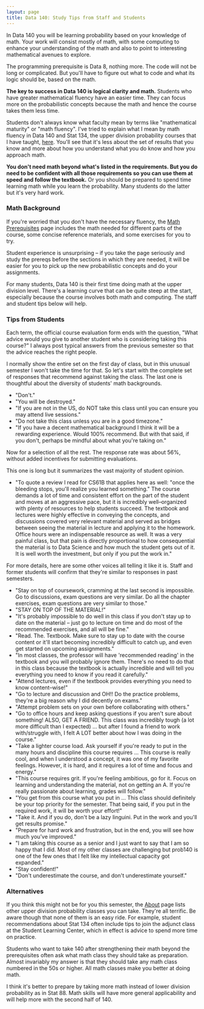 ```yaml
---
layout: page
title: Data 140: Study Tips from Staff and Students
---
```


In Data 140 you will be learning probability based on your knowledge of math. Your work will consist mostly of math, with some computing to enhance your understanding of the math and also to point to interesting mathematical avenues to explore.

The programming prerequisite is Data 8, nothing more. The code will not be long or complicated. But you'll have to figure out what to code and what its logic should be, based on the math.

**The key to success in Data 140 is logical clarity and math.** Students who have greater mathematical fluency have an easier time. They can focus more on the probabilistic concepts because the math and hence the course takes them less time.

Students don't always know what faculty mean by terms like "mathematical maturity" or "math fluency". I've tried to explain what I mean by math fluency in Data 140 and Stat 134, the upper division probability courses that I have taught, [here](/fluency.md). You'll see that it's less about the set of results that you know and more about how you understand what you do know and how you approach math.

**You don't need math beyond what's listed in the requirements. But you do need to be confident with all those requirements so you can use them at speed and follow the textbook.** Or you should be prepared to spend time learning math while you learn the probability. Many students do the latter but it's very hard work.

### Math Background ###
If you're worried that you don't have the necessary fluency, the [Math Prerequisites](/prereqs.md) page includes the math needed for different parts of the course, some concise reference materials, and some exercises for you to try. 

Student experience is unsurprising – if you take the page seriously and study the prereqs before the sections in which they are needed, it will be easier for you to pick up the new probabilistic concepts and do your assignments. 

For many students, Data 140 is their first time doing math at the upper division level. There's a learning curve that can be quite steep at the start, especially because the course involves both math and computing. The staff and student tips below will help.

### Tips from Students ###
Each term, the official course evaluation form ends with the question, "What advice would you give to another student who is considering taking this course?" I always post typical answers from the previous semester so that the advice reaches the right people. 

I normally show the entire set on the first day of class, but in this unusual semester I won't take the time for that. So let's start with the complete set of responses that recommend against taking the class. The last one is thoughtful about the diversity of students' math backgrounds.

- "Don't."
- "You will be destroyed."
- "If you are not in the US, do NOT take this class until you can ensure you may attend live sessions."
- "Do not take this class unless you are in a good timezone."
- "If you have a decent mathematical background I think it will be a rewarding experience. Would 100% recommend. But with that said, if you don't, perhaps be mindful about what you're taking on."

Now for a selection of all the rest. The response rate was about 56%, without added incentives for submitting evaluations. 

This one is long but it summarizes the vast majority of student opinion.

- "To quote a review I read for CS61B that applies here as well: "once the bleeding stops, you'll realize you learned something." The course demands a lot of time and consistent effort on the part of the student and moves at an aggressive pace, but it is incredibly well–organized with plenty of resources to help students succeed. The textbook and lectures were highly effective in conveying the concepts, and discussions covered very relevant material and served as bridges between seeing the material in lecture and applying it to the homework. Office hours were an indispensable resource as well. It was a very painful class, but that pain is directly proportional to how consequential the material is to Data Science and how much the student gets out of it. It is well worth the investment, but only if you put the work in."

For more details, here are some other voices all telling it like it is. Staff and former students will confirm that they're similar to responses in past semesters.

- "Stay on top of coursework, cramming at the last second is impossible. Go to discussions, exam questions are very similar. Do all the chapter exercises, exam questions are very similar to those."
- "STAY ON TOP OF THE MATERIAL!"
- "It's probably impossible to do well in this class if you don't stay up to date on the material – just go to lecture on time and do most of the recommended exercises, and all will be fine."
- "Read. The. Textbook. Make sure to stay up to date with the course content or it'll start becoming incredibly difficult to catch up, and even get started on upcoming assignments."
- "In most classes, the professor will have 'recommended reading' in the textbook and you will probably ignore them. There's no need to do that in this class because the textbook is actually incredible and will tell you everything you need to know if you read it carefully."
- "Attend lectures, even if the textbook provides everything you need to know content–wise!"
- "Go to lecture and discussion and OH!! Do the practice problems, they're a big reason why I did decently on exams."
- "Attempt problem sets on your own before collaborating with others."
- "Go to office hours and keep asking questions if you aren't sure about something! ALSO, GET A FRIEND. This class was incredibly tough (a lot more difficult than I expected) ... but after I found a friend to work with/struggle with, I felt A LOT better about how I was doing in the course."
- "Take a lighter course load. Ask yourself if you're ready to put in the many hours and discipline this course requires ... This course is really cool, and when I understood a concept, it was one of my favorite feelings. However, it is hard, and it requires a lot of time and focus and energy."
- "This course requires grit. If you're feeling ambitious, go for it. Focus on learning and understanding the material, not on getting an A. If you're really passionate about learning, grades will follow."
- "You get from this course what you put in ... This class should definitely be your top priority for the semester. That being said, if you put in the required work, it will be worth your effort!"
- "Take it. And if you do, don't be a lazy linguini. Put in the work and you'll get results promise."
- "Prepare for hard work and frustration, but in the end, you will see how much you’ve improved."
- "I am taking this course as a senior and I just want to say that I am so happy that I did. Most of my other classes are challenging but prob140 is one of the few ones that I felt like my intellectual capacity got expanded."
- "Stay confident!"
- "Don't underestimate the course, and don't underestimate yourself."



### Alternatives ###
If you think this might not be for you this semester, the [About](/about.md) page lists other upper division probability classes you can take. They're all terrific. Be aware though that none of them is an easy ride. For example, student recommendations about Stat 134 often include tips to join the adjunct class at the Student Learning Center, which in effect is advice to spend more time on practice.

Students who want to take 140 after strengthening their math beyond the prerequisites often ask what math class they should take as preparation. Almost invariably my answer is that they should take any math class numbered in the 50s or higher. All math classes make you better at doing math.

I think it's better to prepare by taking more math instead of lower division probability as in Stat 88. Math skills will have more general applicability and will help more with the second half of 140.
